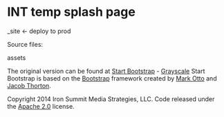 # INT temp splash page


\_site <- deploy to prod

Source files:

assets



The original version can be found at [Start Bootstrap](http://startbootstrap.com/) - [Grayscale](http://startbootstrap.com/template-overviews/grayscale/)
Start Bootstrap is based on the [Bootstrap](http://getbootstrap.com/) framework created by [Mark Otto](https://twitter.com/mdo) and [Jacob Thorton](https://twitter.com/fat).


Copyright 2014 Iron Summit Media Strategies, LLC. Code released under the [Apache 2.0](https://github.com/IronSummitMedia/startbootstrap-grayscale/blob/gh-pages/LICENSE) license.
